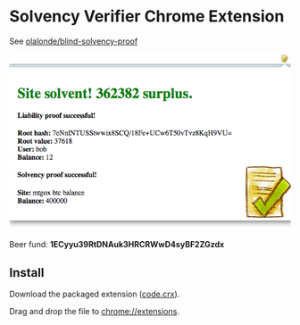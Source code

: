 # Solvency Verifier Chrome Extension

See [olalonde/blind-solvency-proof](https://github.com/olalonde/blind-solvency-proof)

![solvency verifier extension screenshot](docs/screenshot.png)

Beer fund: **1ECyyu39RtDNAuk3HRCRWwD4syBF2ZGzdx**

## Install

Download the packaged extension
([code.crx](https://raw.github.com/olalonde/blproof-extension/master/code.crx)). 

Drag and drop the file to [chrome://extensions](chrome://extensions).
